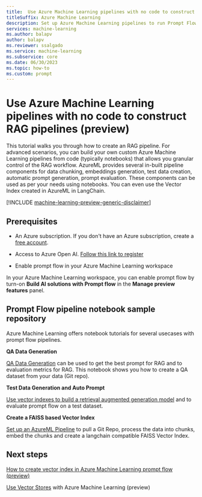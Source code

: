 ```yaml
---
title:  Use Azure Machine Learning pipelines with no code to construct RAG pipelines (preview)
titleSuffix: Azure Machine Learning
description: Set up Azure Machine Learning pipelines to run Prompt Flow models (preview)
services: machine-learning
ms.author: balapv
author: balapv
ms.reviewer: ssalgado
ms.service: machine-learning
ms.subservice: core
ms.date: 06/30/2023
ms.topic: how-to
ms.custom: prompt
---
```



# Use Azure Machine Learning pipelines with no code to construct RAG pipelines (preview)

This tutorial walks you through how to create an RAG pipeline. For advanced scenarios, you can build your own custom Azure Machine Learning pipelines from code (typically notebooks) that allows you granular control of the RAG workflow. AzureML provides several in-built pipeline components for data chunking, embeddings generation, test data creation, automatic prompt generation, prompt evaluation. These components can be used as per your needs using notebooks. You can even use the Vector Index created in AzureML in LangChain. 

[!INCLUDE [machine-learning-preview-generic-disclaimer](../../includes/machine-learning-preview-generic-disclaimer.md)]


## Prerequisites

* An Azure subscription. If you don't have an Azure subscription, create a [free account](https://azure.microsoft.com/free/).

* Access to Azure Open AI. [Follow this link to register](../cognitive-services/openai/limited-access#registration-process)

* Enable prompt flow in your Azure Machine Learning workspace

In your Azure Machine Learning workspace, you can enable prompt flow by turn-on **Build AI solutions with Prompt flow** in the **Manage preview features** panel.

## Prompt Flow pipeline notebook sample repository

Azure Machine Learning offers notebook tutorials for several usecases with prompt flow pipelines. 

**QA Data Generation** 

[QA Data Generation](https://github.com/Azure/azureml-insiders/blob/main/previews/retrieval-augmented-generation/examples/notebooks/qa_data_generation.ipynb) can be used to get the best prompt for RAG and to evaluation metrics for RAG. This notebook shows you how to create a QA dataset from your data (Git repo). 


**Test Data Generation and Auto Prompt**
 
[Use vector indexes to build a retrieval augmented generation model](https://github.com/Azure/azureml-insiders/blob/main/previews/retrieval-augmented-generation/examples/notebooks/mlindex_with_testgen_autoprompt.ipynb) and to evaluate prompt flow on a test dataset.

**Create a FAISS based Vector Index**

[Set up an AzureML Pipeline](https://github.com/Azure/azureml-insiders/blob/main/previews/retrieval-augmented-generation/examples/notebooks/faiss/faiss_mlindex_with_langchain.ipynb) to pull a Git Repo, process the data into chunks, embed the chunks and create a langchain compatible FAISS Vector Index. 

## Next steps

[How to create vector index in Azure Machine Learning prompt flow (preview)](how-to-create-vector-index.md)

[Use Vector Stores](concept-vector-stores.md) with Azure Machine Learning (preview)